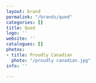 ```yaml
---
layout: brand
permalink: "/brands/qued"
categories: []
title: Qued
logo: ''
website: ''
catalogues: []
photos:
- title: Proudly Canadian
  photo: "/proudly canadian.jpg"
info: ''

---
```

